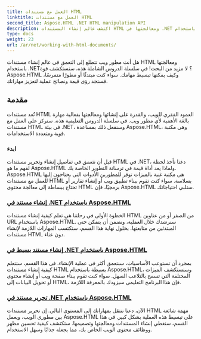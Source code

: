 ```yaml
---
title: العمل مع مستندات HTML
linktitle: العمل مع مستندات HTML
second_title: Aspose.HTML .NET HTML manipulation API
description: اكتشف عالم إنشاء المستندات HTML ومعالجتها في .NET باستخدام Aspose.HTML. من إنشاء مستندات بسيطة إلى التحرير المتعمق.
type: docs
weight: 23
url: /ar/net/working-with-html-documents/
---
```


هل أنت مطور ويب تتطلع إلى التعمق في عالم إنشاء مستندات HTML ومعالجتها باستخدام .NET؟ لا مزيد من البحث! في سلسلة الدروس الشاملة هذه، سنستكشف قوة Aspose.HTML وكيف يمكنها تبسيط مهامك. سواء كنت مبتدئًا أو مطورًا متمرسًا، فستجد رؤى قيمة ونصائح عملية لتعزيز مهاراتك.

## مقدمة

تُعد مستندات HTML العمود الفقري للويب، والقدرة على إنشائها ومعالجتها بفعالية مهارة بالغة الأهمية لأي مطور ويب. في سلسلة الدروس التعليمية هذه، سنركز على العمل مع مستندات HTML في بيئة .NET، وسنفعل ذلك بمساعدة Aspose.HTML، وهي مكتبة قوية ومتعددة الاستخدامات.

### ابدء

قبل أن نتعمق في تفاصيل إنشاء وتحرير مستندات HTML في .NET، دعنا نأخذ لحظة لفهم ما هو Aspose.HTML ولماذا يعد أداة قيمة في ترسانة التطوير الخاصة بك. Aspose.HTML هي مكتبة غنية بالميزات توفر للمطورين الأدوات التي يحتاجون إليها للعمل مع مستندات HTML بسلاسة. سواء كنت تقوم ببناء تطبيق ويب أو إنشاء تقارير أو تحتاج ببساطة إلى معالجة محتوى HTML برمجيًا، فإن Aspose.HTML ستلبي احتياجاتك.

### [إنشاء مستند في .NET باستخدام Aspose.HTML](./creating-a-document/)

الخطوة الأولى في رحلتنا هي تعلم كيفية إنشاء مستندات HTML من الصفر أو من عناوين URL باستخدام Aspose.HTML. سنرشدك خلال العملية، ونضمن أن يتمكن حتى المبتدئين من متابعتها. بحلول نهاية هذا القسم، ستكتسب المهارات اللازمة لإنشاء مستندات HTML دون عناء.

### [إنشاء مستند بسيط في .NET باستخدام Aspose.HTML](./creating-a-simple-document/)

بمجرد أن تستوعب الأساسيات، سنتعمق أكثر في عملية الإنشاء. في هذا القسم، ستتعلم كيفية إنشاء مستندات HTML بسيطة باستخدام Aspose.HTML، وسنستكشف الميزات المختلفة التي تسمح بالتلاعب السهل. سواء كنت تقوم ببناء صفحة ويب أو إنشاء محتوى أو تحويل البيانات إلى HTML، فإن هذا البرنامج التعليمي سيزودك بالمعرفة اللازمة.

### [تحرير مستند في .NET باستخدام Aspose.HTML](./editing-a-document/)

الآن، دعنا ننتقل بمهاراتك إلى المستوى التالي. إن تحرير مستندات HTML مهمة شائعة بين مطوري الويب، ويعمل Aspose.HTML على تبسيط هذه العملية بشكل كبير. في هذا القسم، سنغطي إنشاء المستندات ومعالجتها وتصميمها. ستكتشف كيفية تحسين مظهر ووظائف محتوى الويب الخاص بك، مما يجعله جذابًا وسهل الاستخدام.